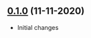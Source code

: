 ## [0.1.0](https://bitbucket.yamoney.ru/projects/BACKEND-GRADLE-PLUGINS/repos/documentation-plugin/pull-requests/1) (11-11-2020)

* Initial changes
